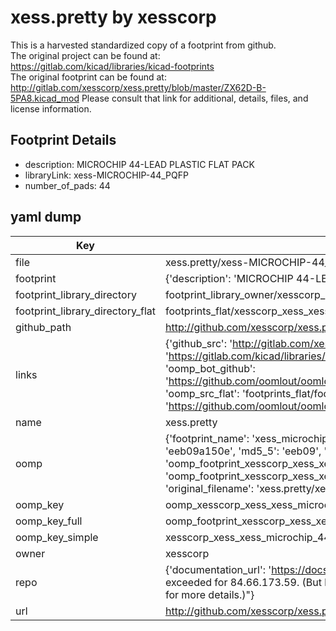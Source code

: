 # xess.pretty by xesscorp  
This is a harvested standardized copy of a footprint from github.  
The original project can be found at:  
https://gitlab.com/kicad/libraries/kicad-footprints  
The original footprint can be found at:
http://gitlab.com/xesscorp/xess.pretty/blob/master/ZX62D-B-5PA8.kicad_mod
Please consult that link for additional, details, files, and license information.  
## Footprint Details
* description: MICROCHIP 44-LEAD PLASTIC FLAT PACK  
* libraryLink: xess-MICROCHIP-44_PQFP  
* number_of_pads: 44  
## yaml dump  
| Key | Value |  
| --- | --- |  
| file | xess.pretty/xess-MICROCHIP-44_PQFP.kicad_mod |  
| footprint | {'description': 'MICROCHIP 44-LEAD PLASTIC FLAT PACK', 'libraryLink': 'xess-MICROCHIP-44_PQFP', 'number_of_pads': 44} |  
| footprint_library_directory | footprint_library_owner/xesscorp_xess.pretty |  
| footprint_library_directory_flat | footprints_flat/xesscorp_xess_xess_microchip_44_pqfp/working |  
| github_path | http://github.com/xesscorp/xess.pretty/blob/master/xess-MICROCHIP-44_PQFP.kicad_mod |  
| links | {'github_src': 'http://gitlab.com/xesscorp/xess.pretty/blob/master/ZX62D-B-5PA8.kicad_mod', 'github_src_repo': 'https://gitlab.com/kicad/libraries/kicad-footprints', 'oomp_bot': 'footprints/xesscorp_xess_xess_microchip_44_pqfp/working', 'oomp_bot_github': 'https://github.com/oomlout/oomlout_oomp_footprint_bot/tree/main/footprints/xesscorp_xess_xess_microchip_44_pqfp/working', 'oomp_src_flat': 'footprints_flat/footprints_flat/xesscorp_xess_xess_microchip_44_pqfp/working', 'oomp_src_flat_github': 'https://github.com/oomlout/oomlout_oomp_footprint_src/tree/main/footprints_flat/xesscorp_xess_xess_microchip_44_pqfp/working'} |  
| name | xess.pretty |  
| oomp | {'footprint_name': 'xess_microchip_44_pqfp', 'library_name': 'xess', 'md5': 'eeb09a150e28e2788a3c64b56c26d9d3', 'md5_10': 'eeb09a150e', 'md5_5': 'eeb09', 'md5_6': 'eeb09a', 'oomp_key': 'oomp_xesscorp_xess_xess_microchip_44_pqfp', 'oomp_key_extra': 'oomp_footprint_xesscorp_xess_xess_microchip_44_pqfp', 'oomp_key_full': 'oomp_footprint_xesscorp_xess_xess_microchip_44_pqfp_eeb09a', 'oomp_key_simple': 'xesscorp_xess_xess_microchip_44_pqfp', 'original_filename': 'xess.pretty/xess-MICROCHIP-44_PQFP.kicad_mod', 'owner_name': 'xesscorp'} |  
| oomp_key | oomp_xesscorp_xess_xess_microchip_44_pqfp |  
| oomp_key_full | oomp_footprint_xesscorp_xess_xess_microchip_44_pqfp |  
| oomp_key_simple | xesscorp_xess_xess_microchip_44_pqfp |  
| owner | xesscorp |  
| repo | {'documentation_url': 'https://docs.github.com/rest/overview/resources-in-the-rest-api#rate-limiting', 'message': "API rate limit exceeded for 84.66.173.59. (But here's the good news: Authenticated requests get a higher rate limit. Check out the documentation for more details.)"} |  
| url | http://github.com/xesscorp/xess.pretty |  

